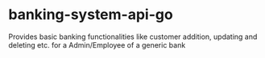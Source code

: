 # banking-system-api-go
Provides basic banking functionalities like customer addition, updating and deleting etc. for a Admin/Employee of a generic bank
